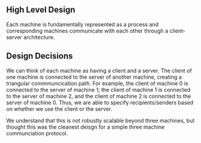 ## High Level Design
Each machine is fundamentally represented as a process and corresponding machines communicate with each other through a client-server architecture. 

## Design Decisions
We can think of each machine as having a client and a server. The client of one machine is connected to the server of another machine, creating a triangular commmuncication path. For example, the client of machine 0 is connected to the server of machine 1; the client of machine 1 is connected to the server of machine 2, and the client of machine 2 is connected to the server of machine 0. Thus, we are able to specify recipients/senders based on whether we use the client or the server.

We understand that this is not robustly scalable beyond three machines, but thought this was the cleanest deisgn for a simple three machine communciation protocol.
